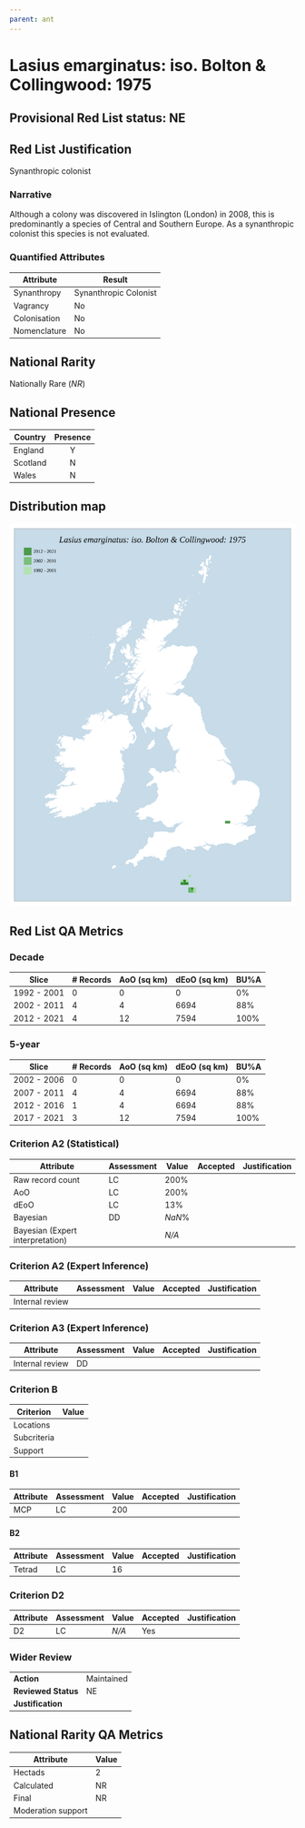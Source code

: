 ```yaml
---
parent: ant
---
```


# Lasius emarginatus: iso. Bolton & Collingwood: 1975

## Provisional Red List status: NE

## Red List Justification
Synanthropic colonist
### Narrative
Although a colony was discovered in Islington (London) in 2008, this is predominantly a species of Central and Southern Europe. As a synanthropic colonist this species is not evaluated.


### Quantified Attributes
|Attribute|Result|
|---|---|
|Synanthropy|Synanthropic Colonist|
|Vagrancy|No|
|Colonisation|No|
|Nomenclature|No|


## National Rarity
Nationally Rare (*NR*)

## National Presence
|Country|Presence
|---|:-:|
|England|Y|
|Scotland|N|
|Wales|N|


## Distribution map
![](../map/284.svg)

## Red List QA Metrics
### Decade
| Slice | # Records | AoO (sq km) | dEoO (sq km) |BU%A |
|---|---|---|---|---|
|1992 - 2001|0|0|0|0%|
|2002 - 2011|4|4|6694|88%|
|2012 - 2021|4|12|7594|100%|
### 5-year
| Slice | # Records | AoO (sq km) | dEoO (sq km) |BU%A |
|---|---|---|---|---|
|2002 - 2006|0|0|0|0%|
|2007 - 2011|4|4|6694|88%|
|2012 - 2016|1|4|6694|88%|
|2017 - 2021|3|12|7594|100%|
### Criterion A2 (Statistical)
|Attribute|Assessment|Value|Accepted|Justification
|---|---|---|---|---|
|Raw record count|LC|200%|||
|AoO|LC|200%|||
|dEoO|LC|13%|||
|Bayesian|DD|*NaN*%|||
|Bayesian (Expert interpretation)||*N/A*|||
### Criterion A2 (Expert Inference)
|Attribute|Assessment|Value|Accepted|Justification
|---|---|---|---|---|
|Internal review|||||
### Criterion A3 (Expert Inference)
|Attribute|Assessment|Value|Accepted|Justification
|---|---|---|---|---|
|Internal review|DD||||
### Criterion B
|Criterion| Value|
|---|---|
|Locations||
|Subcriteria||
|Support||
#### B1
|Attribute|Assessment|Value|Accepted|Justification
|---|---|---|---|---|
|MCP|LC|200|||
#### B2
|Attribute|Assessment|Value|Accepted|Justification
|---|---|---|---|---|
|Tetrad|LC|16|||
### Criterion D2
|Attribute|Assessment|Value|Accepted|Justification
|---|---|---|---|---|
|D2|LC|*N/A*|Yes||
### Wider Review
|  |  |
|---|---|
|**Action**|Maintained|
|**Reviewed Status**|NE|
|**Justification**||


## National Rarity QA Metrics
|Attribute|Value|
|---|---|
|Hectads|2|
|Calculated|NR|
|Final|NR|
|Moderation support||


